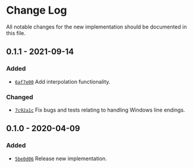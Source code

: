 # Change Log

All notable changes for the new implementation should be documented in this file.

## 0.1.1 - 2021-09-14
### Added
* [`6af7e00`](https://github.com/vsajip/go-cfg-lib/commit/6af7e00)
  Add interpolation functionality.

### Changed
* [`7c92a1c`](https://github.com/vsajip/go-cfg-lib/commit/7c92a1c)
  Fix bugs and tests relating to handling Windows line endings.

## 0.1.0 - 2020-04-09
### Added
- [`5be0d06`](https://github.com/vsajip/go-cfg-lib/commit/5be0d06)
  Release new implementation.
